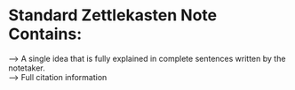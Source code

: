 # Standard Zettlekasten Note Contains:
  
--> A single idea that is fully explained in complete sentences written by the notetaker.   
--> Full citation information
